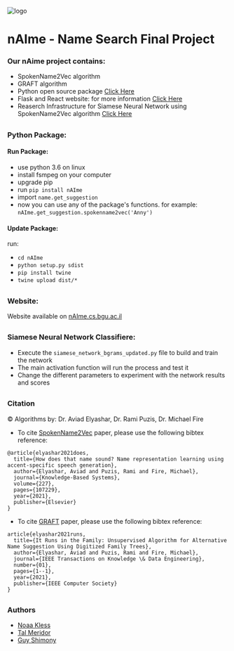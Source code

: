 ![logo](https://github.com/noaakl/naime-app/blob/main/nAIme-Similar-Name_suggestion-System.png)

# nAIme - Name Search Final Project

### Our nAime project contains:
- SpokenName2Vec algorithm
- GRAFT algorithm
- Python open source package [Click Here](https://pypi.org/project/nAIme/)
- Flask and React website: for more information [Click Here](https://github.com/noaakl/naime-app)
- Reaserch Infrastructure for Siamese Neural Network using SpokenName2Vec algorithm [Click Here](https://github.com/noaakl/Final_Project_Names/tree/main/SiameseNetwork)

##

### Python Package:

#### Run Package:

- use python 3.6 on linux
- install fsmpeg on your computer
- upgrade pip
- run `pip install nAIme`
- import `name.get_suggestion`
- now you can use any of the package's functions. for example: `nAIme.get_suggestion.spokenname2vec('Anny')`

#### Update Package:

run:
- `cd nAIme`
- `python setup.py sdist`
- `pip install twine`
- `twine upload dist/*`

##

### Website:

Website available on [nAIme.cs.bgu.ac.il](https://naime.cs.bgu.ac.il/)

##

### Siamese Neural Network Classifiere:

- Execute the `siamese_network_bgrams_updated.py` file to build and train the network
- The main activation function will run the process and test it
- Change the different parameters to experiment with the network results and scores

##

### Citation


&copy; Algorithms by: Dr. Aviad Elyashar, Dr. Rami Puzis, Dr. Michael Fire


- To cite [SpokenName2Vec](https://doi.org/10.1109/TKDE.2021.3096670) paper, please use the following bibtex reference:

```
@article{elyashar2021does,
  title={How does that name sound? Name representation learning using accent-specific speech generation},
  author={Elyashar, Aviad and Puzis, Rami and Fire, Michael},
  journal={Knowledge-Based Systems},
  volume={227},
  pages={107229},
  year={2021},
  publisher={Elsevier}
}
```

- To cite [GRAFT](https://doi.org/10.1016/j.knosys.2021.107229) paper, please use the following bibtex reference:

```
article{elyashar2021runs,
  title={It Runs in the Family: Unsupervised Algorithm for Alternative Name Suggestion Using Digitized Family Trees},
  author={Elyashar, Aviad and Puzis, Rami and Fire, Michael},
  journal={IEEE Transactions on Knowledge \& Data Engineering},
  number={01},
  pages={1--1},
  year={2021},
  publisher={IEEE Computer Society}
}
```

##

### Authors

- [Noaa Kless](https://github.com/noaakl)
- [Tal Meridor](https://github.com/talmeri)
- [Guy Shimony](https://github.com/guyshimony)
